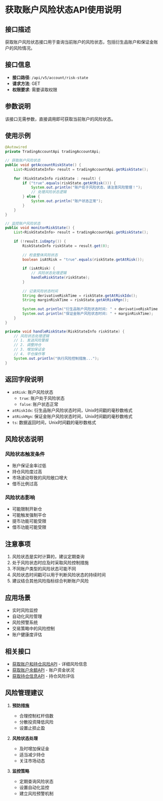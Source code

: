 # 获取账户风险状态API使用说明

## 接口描述

获取账户风险状态接口用于查询当前账户的风险状态，包括衍生品账户和保证金账户的风险情况。

## 接口信息

- **接口路径**: `/api/v5/account/risk-state`
- **请求方法**: GET
- **权限要求**: 需要读取权限

## 参数说明

该接口无需参数，直接调用即可获取当前账户的风险状态。

## 使用示例

```java
@Autowired
private TradingAccountApi tradingAccountApi;

// 获取账户风险状态
public void getAccountRiskState() {
    List<RiskStateInfo> result = tradingAccountApi.getRiskState();
    
    for (RiskStateInfo riskState : result) {
        if ("true".equals(riskState.getAtRisk())) {
            System.out.println("账户处于风险状态，请注意风险管理！");
            // 处理风险状态逻辑
        } else {
            System.out.println("账户状态正常");
        }
    }
}

// 监控账户风险状态
public void monitorRiskState() {
    List<RiskStateInfo> result = tradingAccountApi.getRiskState();
    
    if (!result.isEmpty()) {
        RiskStateInfo riskState = result.get(0);
        
        // 检查整体风险状态
        boolean isAtRisk = "true".equals(riskState.getAtRisk());
        
        if (isAtRisk) {
            // 风险状态处理逻辑
            handleRiskState(riskState);
        }
        
        // 记录风险状态时间
        String derivativeRiskTime = riskState.getAtRiskIdx();
        String marginRiskTime = riskState.getAtRiskMgn();
        
        System.out.println("衍生品账户风险状态时间: " + derivativeRiskTime);
        System.out.println("保证金账户风险状态时间: " + marginRiskTime);
    }
}

private void handleRiskState(RiskStateInfo riskState) {
    // 风险状态处理逻辑
    // 1. 发送风险警报
    // 2. 调整持仓
    // 3. 增加保证金
    // 4. 平仓操作等
    System.out.println("执行风险控制措施...");
}
```

## 返回字段说明

- `atRisk`: 账户风险状态
  - `true`: 账户处于风险状态
  - `false`: 账户状态正常
- `atRiskIdx`: 衍生品账户风险状态时间，Unix时间戳的毫秒数格式
- `atRiskMgn`: 保证金账户风险状态时间，Unix时间戳的毫秒数格式
- `ts`: 数据返回时间，Unix时间戳的毫秒数格式

## 风险状态说明

### 风险状态触发条件
- 账户保证金率过低
- 持仓风险度过高
- 市场波动导致的风险敞口增大
- 借币比例过高

### 风险状态影响
- 可能限制开新仓
- 可能触发强制平仓
- 提币功能可能受限
- 借币功能可能受限

## 注意事项

1. 风险状态是实时计算的，建议定期查询
2. 处于风险状态时应及时采取风险控制措施
3. 不同账户类型的风险状态可能不同
4. 风险状态时间戳可以用于判断风险状态的持续时间
5. 建议结合其他风险指标综合判断账户风险

## 应用场景

- 实时风险监控
- 自动化风险管理
- 风险预警系统
- 交易策略中的风险控制
- 账户健康度评估

## 相关接口

- [获取账户和持仓风险API](account-position-risk-api.md) - 详细风险信息
- [获取账户余额API](balance-api.md) - 账户资金状况
- [获取持仓信息API](positions-api.md) - 持仓风险评估

## 风险管理建议

1. **预防措施**
   - 合理控制杠杆倍数
   - 分散投资降低风险
   - 设置止损止盈

2. **风险状态处理**
   - 及时增加保证金
   - 适当减少持仓
   - 关注市场动态

3. **监控策略**
   - 定期查询风险状态
   - 设置自动化监控
   - 建立风险预警机制